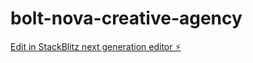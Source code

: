 # bolt-nova-creative-agency

[Edit in StackBlitz next generation editor ⚡️](https://stackblitz.com/~/github.com/donvito/bolt-nova-creative-agency)
